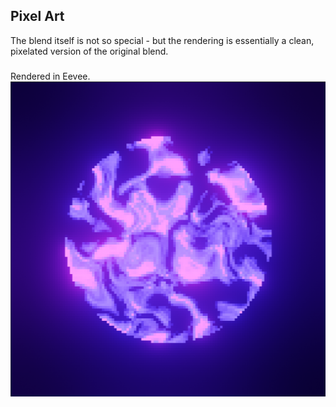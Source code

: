 ## Pixel Art
The blend itself is not so special - but the rendering is essentially a clean, pixelated version of the original blend.
#####
Rendered in Eevee.
![Pixel Art](pixelArt.png)
